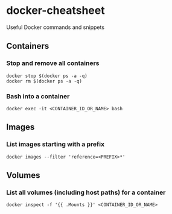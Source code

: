 # docker-cheatsheet
Useful Docker commands and snippets

## Containers

### Stop and remove all containers

```
docker stop $(docker ps -a -q)
docker rm $(docker ps -a -q)
```

### Bash into a container
```
docker exec -it <CONTAINER_ID_OR_NAME> bash
```

## Images
### List images starting with a prefix

```
docker images --filter 'reference=<PREFIX>*'
```

## Volumes

### List all volumes (including host paths) for a container

```
docker inspect -f '{{ .Mounts }}' <CONTAINER_ID_OR_NAME>
```
